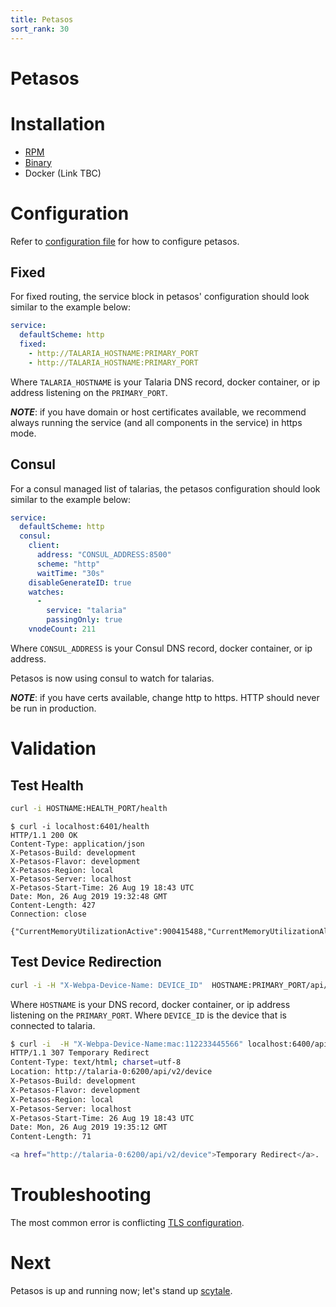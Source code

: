 ```yaml
---
title: Petasos
sort_rank: 30
---
```


# Petasos

# Installation
-   [RPM](https://xmidt.io/download/#petasos)
-   [Binary](https://xmidt.io/download/#petasos)
-   Docker (Link TBC)

# Configuration
Refer to [configuration file](https://github.com/xmidt-org/petasos/blob/master/petasos.yaml)
for how to configure petasos.

## Fixed
For fixed routing, the service block in petasos' configuration should look similar to the example below:

```yaml
service:
  defaultScheme: http
  fixed:
    - http://TALARIA_HOSTNAME:PRIMARY_PORT
    - http://TALARIA_HOSTNAME:PRIMARY_PORT
```
Where `TALARIA_HOSTNAME` is your Talaria DNS record, docker container, or ip address listening on the
`PRIMARY_PORT`.

_**NOTE**_: if you have domain or host certificates available, we recommend
always running the service (and all components in the service) in https mode.


## Consul
For a consul managed list of talarias, the petasos configuration should look similar to the example below:

```yaml
service:
  defaultScheme: http
  consul:
    client:
      address: "CONSUL_ADDRESS:8500"
      scheme: "http"
      waitTime: "30s"
    disableGenerateID: true
    watches:
      -
        service: "talaria"
        passingOnly: true
    vnodeCount: 211
```
Where `CONSUL_ADDRESS` is your Consul DNS record, docker container, or ip address.

Petasos is now using consul to watch for talarias.

_**NOTE**_: if you have certs available, change http to https. HTTP should never
be run in production.

# Validation
## Test Health
```bash
curl -i HOSTNAME:HEALTH_PORT/health
```


```
$ curl -i localhost:6401/health
HTTP/1.1 200 OK
Content-Type: application/json
X-Petasos-Build: development
X-Petasos-Flavor: development
X-Petasos-Region: local
X-Petasos-Server: localhost
X-Petasos-Start-Time: 26 Aug 19 18:43 UTC
Date: Mon, 26 Aug 2019 19:32:48 GMT
Content-Length: 427
Connection: close

{"CurrentMemoryUtilizationActive":900415488,"CurrentMemoryUtilizationAlloc":3725928,"CurrentMemoryUtilizationHeapSys":66224128,"MaxMemoryUtilizationActive":946319360,"MaxMemoryUtilizationAlloc":3814840,"MaxMemoryUtilizationHeapSys":66322432,"PayloadsOverHundred":0,"PayloadsOverTenThousand":0,"PayloadsOverThousand":0,"PayloadsOverZero":0,"TotalRequestsDenied":0,"TotalRequestsReceived":0,"TotalRequestsSuccessfullyServiced":0}
```

## Test Device Redirection
```bash
curl -i -H "X-Webpa-Device-Name: DEVICE_ID"  HOSTNAME:PRIMARY_PORT/api/v2/device
```
Where `HOSTNAME` is your DNS record, docker container, or ip address listening on the
`PRIMARY_PORT`. Where `DEVICE_ID` is the device that is connected to talaria.

```bash
$ curl -i  -H "X-Webpa-Device-Name:mac:112233445566" localhost:6400/api/v2/device
HTTP/1.1 307 Temporary Redirect
Content-Type: text/html; charset=utf-8
Location: http://talaria-0:6200/api/v2/device
X-Petasos-Build: development
X-Petasos-Flavor: development
X-Petasos-Region: local
X-Petasos-Server: localhost
X-Petasos-Start-Time: 26 Aug 19 18:43 UTC
Date: Mon, 26 Aug 2019 19:35:12 GMT
Content-Length: 71

<a href="http://talaria-0:6200/api/v2/device">Temporary Redirect</a>.
```

# Troubleshooting
The most common error is conflicting [TLS configuration](/docs/operating/troubleshooting/#device-is-not-showing-up-in-cluster-talaria).


# Next
Petasos is up and running now; let's stand up [scytale](/docs/operating/scytale).
